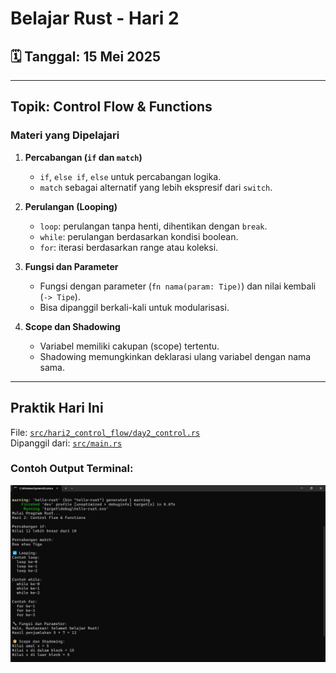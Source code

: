 # Belajar Rust - Hari 2

## 🗓 Tanggal: 15 Mei 2025
---

## Topik: Control Flow & Functions

### Materi yang Dipelajari

1. **Percabangan (`if` dan `match`)**
   - `if`, `else if`, `else` untuk percabangan logika.
   - `match` sebagai alternatif yang lebih ekspresif dari `switch`.

2. **Perulangan (Looping)**
   - `loop`: perulangan tanpa henti, dihentikan dengan `break`.
   - `while`: perulangan berdasarkan kondisi boolean.
   - `for`: iterasi berdasarkan range atau koleksi.

3. **Fungsi dan Parameter**
   - Fungsi dengan parameter (`fn nama(param: Tipe)`) dan nilai kembali (`-> Tipe`).
   - Bisa dipanggil berkali-kali untuk modularisasi.

4. **Scope dan Shadowing**
   - Variabel memiliki cakupan (scope) tertentu.
   - Shadowing memungkinkan deklarasi ulang variabel dengan nama sama.

---

## Praktik Hari Ini

File: [`src/hari2_control_flow/day2_control.rs`](./src/hari2_control_flow/day2_control.rs)  
Dipanggil dari: [`src/main.rs`](./src/main.rs)

### Contoh Output Terminal:

![Output Hari 2](./assets/day2.jpeg)